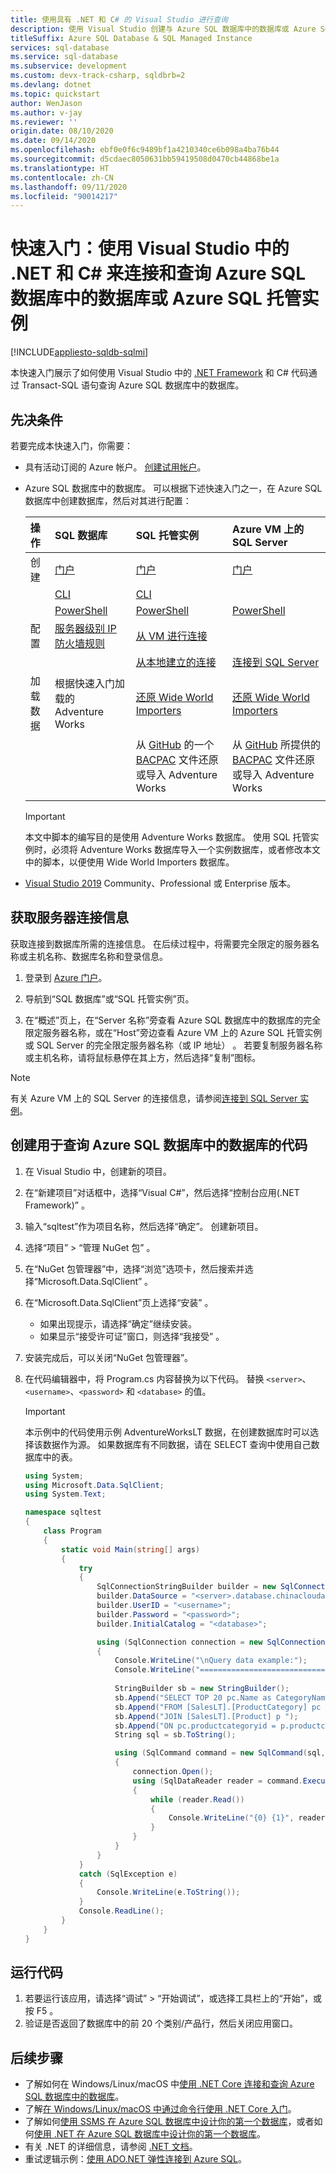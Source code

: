 ```yaml
---
title: 使用具有 .NET 和 C# 的 Visual Studio 进行查询
description: 使用 Visual Studio 创建与 Azure SQL 数据库中的数据库或 Azure SQL 托管实例连接并运行查询的 C# 应用。
titleSuffix: Azure SQL Database & SQL Managed Instance
services: sql-database
ms.service: sql-database
ms.subservice: development
ms.custom: devx-track-csharp, sqldbrb=2
ms.devlang: dotnet
ms.topic: quickstart
author: WenJason
ms.author: v-jay
ms.reviewer: ''
origin.date: 08/10/2020
ms.date: 09/14/2020
ms.openlocfilehash: ebf0e0f6c9489bf1a4210340ce6b098a4ba76b44
ms.sourcegitcommit: d5cdaec8050631bb59419508d0470cb44868be1a
ms.translationtype: HT
ms.contentlocale: zh-CN
ms.lasthandoff: 09/11/2020
ms.locfileid: "90014217"
---
```

# <a name="quickstart-use-net-and-c-in-visual-studio-to-connect-to-and-query-a-database-in-azure-sql-database-or-azure-sql-managed-instance"></a>快速入门：使用 Visual Studio 中的 .NET 和 C# 来连接和查询 Azure SQL 数据库中的数据库或 Azure SQL 托管实例
[!INCLUDE[appliesto-sqldb-sqlmi](../includes/appliesto-sqldb-sqlmi.md)]

本快速入门展示了如何使用 Visual Studio 中的 [.NET Framework](https://www.microsoft.com/net/) 和 C# 代码通过 Transact-SQL 语句查询 Azure SQL 数据库中的数据库。

## <a name="prerequisites"></a>先决条件

若要完成本快速入门，你需要：

- 具有活动订阅的 Azure 帐户。 [创建试用帐户](https://wd.azure.cn/pricing/1rmb-trial-full)。
- Azure SQL 数据库中的数据库。 可以根据下述快速入门之一，在 Azure SQL 数据库中创建数据库，然后对其进行配置：

  | 操作 | SQL 数据库 | SQL 托管实例 | Azure VM 上的 SQL Server |
  |:--- |:--- |:---|:---|
  | 创建| [门户](single-database-create-quickstart.md) | [门户](../managed-instance/instance-create-quickstart.md) | [门户](../virtual-machines/windows/sql-vm-create-portal-quickstart.md)
  || [CLI](scripts/create-and-configure-database-cli.md) | [CLI](https://medium.com/azure-sqldb-managed-instance/working-with-sql-managed-instance-using-azure-cli-611795fe0b44) |
  || [PowerShell](scripts/create-and-configure-database-powershell.md) | [PowerShell](../managed-instance/scripts/create-configure-managed-instance-powershell.md) | [PowerShell](../virtual-machines/windows/sql-vm-create-powershell-quickstart.md)
  | 配置 | [服务器级别 IP 防火墙规则](firewall-create-server-level-portal-quickstart.md)| [从 VM 进行连接](../managed-instance/connect-vm-instance-configure.md)|
  |||[从本地建立的连接](../managed-instance/point-to-site-p2s-configure.md) | [连接到 SQL Server](../virtual-machines/windows/sql-vm-create-portal-quickstart.md)
  |加载数据|根据快速入门加载的 Adventure Works|[还原 Wide World Importers](../managed-instance/restore-sample-database-quickstart.md) | [还原 Wide World Importers](../managed-instance/restore-sample-database-quickstart.md) |
  |||从 [GitHub](https://github.com/Microsoft/sql-server-samples/tree/master/samples/databases/adventure-works) 的一个 [BACPAC](database-import.md) 文件还原或导入 Adventure Works| 从 [GitHub](https://github.com/Microsoft/sql-server-samples/tree/master/samples/databases/adventure-works) 所提供的 [BACPAC](database-import.md) 文件还原或导入 Adventure Works|
  |||

  > [!IMPORTANT]
  > 本文中脚本的编写目的是使用 Adventure Works 数据库。 使用 SQL 托管实例时，必须将 Adventure Works 数据库导入一个实例数据库，或者修改本文中的脚本，以便使用 Wide World Importers 数据库。

- [Visual Studio 2019](https://www.visualstudio.com/downloads/) Community、Professional 或 Enterprise 版本。

## <a name="get-server-connection-information"></a>获取服务器连接信息

获取连接到数据库所需的连接信息。 在后续过程中，将需要完全限定的服务器名称或主机名称、数据库名称和登录信息。

1. 登录到 [Azure 门户](https://portal.azure.cn/)。

2. 导航到“SQL 数据库”或“SQL 托管实例”页。

3. 在“概述”页上，在“Server 名称”旁查看 Azure SQL 数据库中的数据库的完全限定服务器名称，或在“Host”旁边查看 Azure VM 上的 Azure SQL 托管实例或 SQL Server 的完全限定服务器名称（或 IP 地址）  。 若要复制服务器名称或主机名称，请将鼠标悬停在其上方，然后选择“复制”图标。

> [!NOTE]
> 有关 Azure VM 上的 SQL Server 的连接信息，请参阅[连接到 SQL Server 实例](../virtual-machines/windows/sql-vm-create-portal-quickstart.md#connect-to-sql-server)。

## <a name="create-code-to-query-the-database-in-azure-sql-database"></a>创建用于查询 Azure SQL 数据库中的数据库的代码

1. 在 Visual Studio 中，创建新的项目。 
   
1. 在“新建项目”对话框中，选择“Visual C#”，然后选择“控制台应用(.NET Framework)”  。
   
1. 输入“sqltest”作为项目名称，然后选择“确定”。 创建新项目。 
   
1. 选择“项目” > “管理 NuGet 包” 。 
   
1. 在“NuGet 包管理器”中，选择“浏览”选项卡，然后搜索并选择“Microsoft.Data.SqlClient”  。
   
1. 在“Microsoft.Data.SqlClient”页上选择“安装” 。 
   - 如果出现提示，请选择“确定”继续安装。 
   - 如果显示“接受许可证”窗口，则选择“我接受” 。
   
1. 安装完成后，可以关闭“NuGet 包管理器”。 
   
1. 在代码编辑器中，将 Program.cs 内容替换为以下代码。 替换 `<server>`、`<username>`、`<password>` 和 `<database>` 的值。
   
   >[!IMPORTANT]
   >本示例中的代码使用示例 AdventureWorksLT 数据，在创建数据库时可以选择该数据作为源。 如果数据库有不同数据，请在 SELECT 查询中使用自己数据库中的表。 
   
   ```csharp
   using System;
   using Microsoft.Data.SqlClient;
   using System.Text;
   
   namespace sqltest
   {
       class Program
       {
           static void Main(string[] args)
           {
               try 
               { 
                   SqlConnectionStringBuilder builder = new SqlConnectionStringBuilder();
                   builder.DataSource = "<server>.database.chinacloudapi.cn"; 
                   builder.UserID = "<username>";            
                   builder.Password = "<password>";     
                   builder.InitialCatalog = "<database>";
   
                   using (SqlConnection connection = new SqlConnection(builder.ConnectionString))
                   {
                       Console.WriteLine("\nQuery data example:");
                       Console.WriteLine("=========================================\n");
                       
                       StringBuilder sb = new StringBuilder();
                       sb.Append("SELECT TOP 20 pc.Name as CategoryName, p.name as ProductName ");
                       sb.Append("FROM [SalesLT].[ProductCategory] pc ");
                       sb.Append("JOIN [SalesLT].[Product] p ");
                       sb.Append("ON pc.productcategoryid = p.productcategoryid;");
                       String sql = sb.ToString();
   
                       using (SqlCommand command = new SqlCommand(sql, connection))
                       {
                           connection.Open();
                           using (SqlDataReader reader = command.ExecuteReader())
                           {
                               while (reader.Read())
                               {
                                   Console.WriteLine("{0} {1}", reader.GetString(0), reader.GetString(1));
                               }
                           }
                       }                    
                   }
               }
               catch (SqlException e)
               {
                   Console.WriteLine(e.ToString());
               }
               Console.ReadLine();
           }
       }
   }
   ```

## <a name="run-the-code"></a>运行代码

1. 若要运行该应用，请选择“调试” > “开始调试”，或选择工具栏上的“开始”，或按 F5   。
1. 验证是否返回了数据库中的前 20 个类别/产品行，然后关闭应用窗口。

## <a name="next-steps"></a>后续步骤

- 了解如何在 Windows/Linux/macOS 中[使用 .NET Core 连接和查询 Azure SQL 数据库中的数据库](connect-query-dotnet-core.md)。  
- 了解[在 Windows/Linux/macOS 中通过命令行使用 .NET Core 入门](https://docs.microsoft.com/dotnet/core/tutorials/using-with-xplat-cli)。
- 了解如何[使用 SSMS 在 Azure SQL 数据库中设计你的第一个数据库](design-first-database-tutorial.md)，或者如何[使用 .NET 在 Azure SQL 数据库中设计你的第一个数据库](design-first-database-csharp-tutorial.md)。
- 有关 .NET 的详细信息，请参阅 [.NET 文档](https://docs.azure.cn/zh-cn/dotnet/)。
- 重试逻辑示例：[使用 ADO.NET 弹性连接到 Azure SQL][step-4-connect-resiliently-to-sql-with-ado-net-a78n]。


<!-- Link references. -->

[step-4-connect-resiliently-to-sql-with-ado-net-a78n]: https://docs.microsoft.com/sql/connect/ado-net/step-4-connect-resiliently-sql-ado-net

